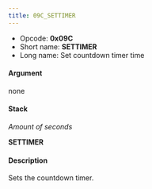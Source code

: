 ```yaml
---
title: 09C_SETTIMER
---
```


-   Opcode: **0x09C**
-   Short name: **SETTIMER**
-   Long name: Set countdown timer time

#### Argument

none

#### Stack

  
*Amount of seconds*

**SETTIMER**

#### Description

Sets the countdown timer.
